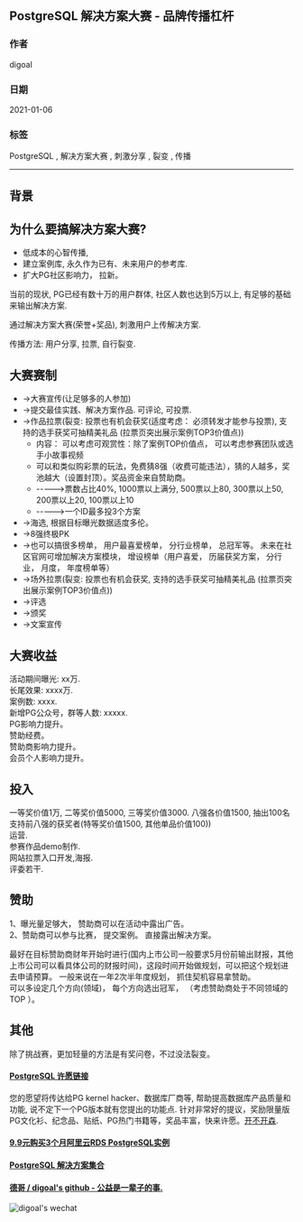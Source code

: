 ## PostgreSQL 解决方案大赛 - 品牌传播杠杆    
    
### 作者    
digoal    
    
### 日期    
2021-01-06     
    
### 标签    
PostgreSQL , 解决方案大赛 , 刺激分享 , 裂变 , 传播   
    
----    
    
## 背景    
## 为什么要搞解决方案大赛?  
  
- 低成本的心智传播,   
- 建立案例库, 永久作为已有、未来用户的参考库.   
- 扩大PG社区影响力， 拉新。
  
当前的现状, PG已经有数十万的用户群体, 社区人数也达到5万以上, 有足够的基础来输出解决方案.   
  
通过解决方案大赛(荣誉+奖品), 刺激用户上传解决方案.   
  
传播方法: 用户分享, 拉票, 自行裂变.   
  
## 大赛赛制  
- ->大赛宣传(让足够多的人参加)  
- ->提交最佳实践、解决方案作品. 可评论, 可投票.   
- ->作品拉票(裂变: 投票也有机会获奖(适度考虑：  必须转发才能参与投票), 支持的选手获奖可抽精美礼品  (拉票页突出展示案例TOP3价值点))  
    - 内容： 可以考虑可观赏性：除了案例TOP价值点， 可以考虑参赛团队或选手小故事视频   
    - 可以和类似购彩票的玩法，免费猜8强（收费可能违法），猜的人越多，奖池越大（设置封顶）。奖品资金来自赞助商。  
    - ----->票数占比40%, 1000票以上满分, 500票以上80, 300票以上50, 200票以上20, 100票以上10  
    - ----->一个ID最多投3个方案  
- ->海选, 根据目标曝光数据适度多伦。    
- ->8强终极PK  
- ->也可以搞很多榜单， 用户最喜爱榜单， 分行业榜单， 总冠军等。 未来在社区官网可增加解决方案模块， 增设榜单（用户喜爱， 历届获奖方案， 分行业， 月度， 年度榜单等）   
- ->场外拉票(裂变: 投票也有机会获奖, 支持的选手获奖可抽精美礼品  (拉票页突出展示案例TOP3价值点))  
- ->评选  
- ->颁奖  
- ->文案宣传  
  
## 大赛收益  
活动期间曝光:  xx万.     
长尾效果:   xxxx万.    
案例数:  xxxx.       
新增PG公众号，群等人数: xxxxx.   
PG影响力提升。  
赞助经费。   
赞助商影响力提升。   
会员个人影响力提升。   
  
## 投入  
一等奖价值1万, 二等奖价值5000, 三等奖价值3000. 八强各价值1500, 抽出100名支持前八强的获奖者(特等奖价值1500, 其他单品价值100))    
运营.   
参赛作品demo制作.    
网站拉票入口开发,海报.    
评委若干.     
  
## 赞助
1、曝光量足够大， 赞助商可以在活动中露出广告。  
2、赞助商可以参与比赛， 提交案例。 直接露出解决方案。 
  
最好在目标赞助商财年开始时进行(国内上市公司一般要求5月份前输出财报，其他上市公司可以看具体公司的财报时间)，这段时间开始做规划，可以把这个规划进去申请预算。  一般来说在一年2次半年度规划， 抓住契机容易拿赞助。   
可以多设定几个方向(领域)， 每个方向选出冠军， （考虑赞助商处于不同领域的TOP ）。  
  
## 其他
除了挑战赛，更加轻量的方法是有奖问卷，不过没法裂变。   
    
  
#### [PostgreSQL 许愿链接](https://github.com/digoal/blog/issues/76 "269ac3d1c492e938c0191101c7238216")
您的愿望将传达给PG kernel hacker、数据库厂商等, 帮助提高数据库产品质量和功能, 说不定下一个PG版本就有您提出的功能点. 针对非常好的提议，奖励限量版PG文化衫、纪念品、贴纸、PG热门书籍等，奖品丰富，快来许愿。[开不开森](https://github.com/digoal/blog/issues/76 "269ac3d1c492e938c0191101c7238216").  
  
  
#### [9.9元购买3个月阿里云RDS PostgreSQL实例](https://www.aliyun.com/database/postgresqlactivity "57258f76c37864c6e6d23383d05714ea")
  
  
#### [PostgreSQL 解决方案集合](https://yq.aliyun.com/topic/118 "40cff096e9ed7122c512b35d8561d9c8")
  
  
#### [德哥 / digoal's github - 公益是一辈子的事.](https://github.com/digoal/blog/blob/master/README.md "22709685feb7cab07d30f30387f0a9ae")
  
  
![digoal's wechat](../pic/digoal_weixin.jpg "f7ad92eeba24523fd47a6e1a0e691b59")
  
